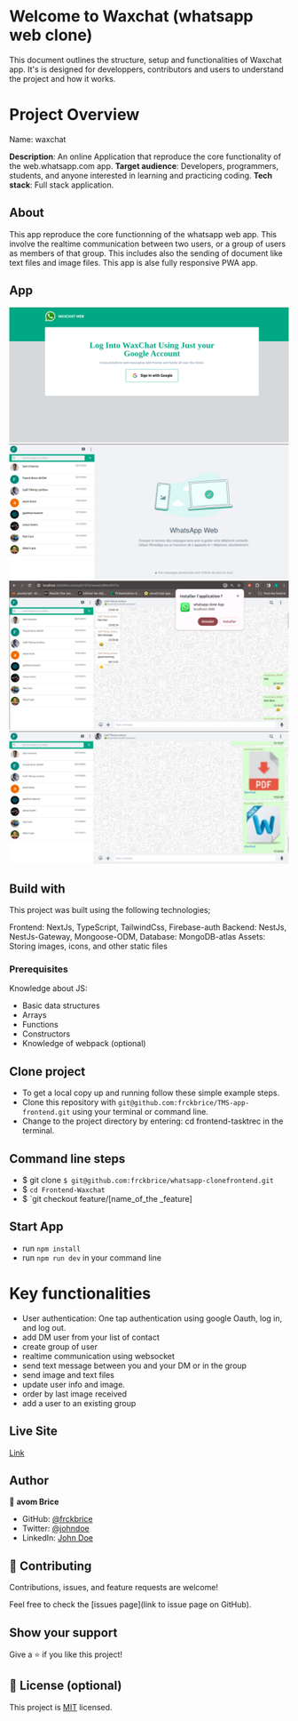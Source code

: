 # Welcome to Waxchat (whatsapp web clone)
This document outlines the structure, setup and functionalities of Waxchat app. It's is designed for developpers, contributors and users to understand the project and how it works.

# Project Overview
Name: waxchat

**Description**: An online Application that reproduce the core functionality of the web.whatsapp.com app.
**Target audience**: Developers, programmers, students, and anyone interested in learning and practicing coding.
**Tech stack**: Full stack application.

## About

This app reproduce the core functionning of the whatsapp web app. This involve the realtime communication between two users, or a group of users as members of that group. 
This includes also the sending of document like text files and image files. This app is alse fully responsive  PWA app.

## App

![home](/public/waxchathomepage.png)
![dashboard](/public/dashbordwaxchat.png)
![pwa](/public/whaxchatpwa.png)
![uploadFile](/public/uploadfilewaxchat.png)

## Build with
This project was built using the following technologies;

Frontend: NextJs, TypeScript, TailwindCss, Firebase-auth
Backend: NestJs, NestJs-Gateway, Mongoose-ODM, 
Database: MongoDB-atlas
Assets: Storing images, icons, and other static files

### Prerequisites

Knowledge about JS:

- Basic data structures
- Arrays
- Functions
- Constructors
- Knowledge of webpack (optional)

## Clone project

- To get a local copy up and running follow these simple example steps.
- Clone this repository with `git@github.com:frckbrice/TMS-app-frontend.git` using your terminal or command line.
- Change to the project directory by entering: cd frontend-tasktrec in the terminal.

## Command line steps

- $ git clone `$ git@github.com:frckbrice/whatsapp-clonefrontend.git`
- $ `cd Frontend-Waxchat `
- $ `git checkout feature/[name_of_the _feature]

## Start App

- run `npm install`
- run `npm run dev` in your command line


# Key functionalities

- User authentication: One tap authentication using google Oauth, log in, and log out.
- add DM user from your list of contact
- create group of user
- realtime communication using websocket
- send text message between you and your DM or in the group
- send image  and text files
- update user info and image.
- order by last image received
- add a user to an existing group
  
## Live Site

[Link](https://wclone.vercel.app)

## Author

👤 **avom Brice**

- GitHub: [@frckbrice](https://github.com/frckbrice)
- Twitter: [@johndoe](https://twitter.com/evaristeavom)
- LinkedIn: [John Doe](https://www.linkedin.com/in/avom-brice/)

## 🤝 Contributing

Contributions, issues, and feature requests are welcome!

Feel free to check the [issues page](link to issue page on GitHub).

## Show your support

Give a ⭐️ if you like this project!

## 📝 License (optional)

This project is [MIT](./LICENSE) licensed.

